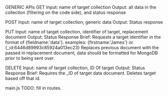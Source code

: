 
GENERIC APIs
GET 
    Input: name of target collection
    Output: all data in the collection (filtering on the code side), and status response

POST
    Input: name of target collection, generic data
    Output: Status response

PUT
    Input: name of target collection, identifier of target, replacement document
    Output: Status Response
    Brief: Requests a target identifier in the format of {fieldname:'data'}. examples: {firstname:'James'} or {_id:6446d89993c85924a013ec23}
    Replaces previous document with the passed in replacement document, data should be formatted for MongoDB prior to being sent over.

DELETE
    Input: name of target collection, ID Of target
    Output: Status Response
    Brief: Requires the _ID of target data document. Deletes target based off that id.


main.js
    TODO: fill in routes.